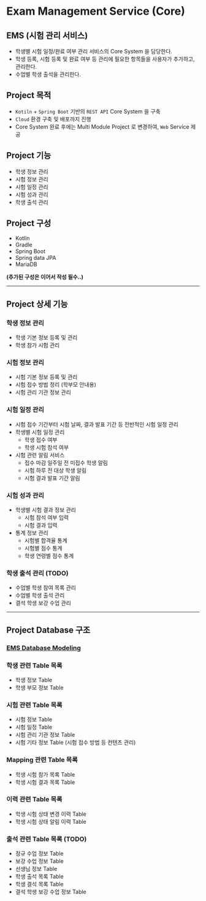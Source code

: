 # Exam Management Service (Core)
## EMS (시험 관리 서비스)
- 학생별 시험 일정/완료 여부 관리 서비스의 Core System 을 담당한다.<br>
- 학생 등록, 시험 등록 및 완료 여부 등 관리에 필요한 항목들을 사용자가 추가하고, 관리한다.<br>
- 수업별 학생 출석을 관리한다.

## Project 목적
- `Kotiln` + `Spring Boot` 기반의 `REST API` Core System 을 구축
- `Cloud` 환경 구축 및 배포까지 진행
- Core System 완료 후에는 Multi Module Project 로 변경하여, `Web` Service 제공

## Project 기능
- 학생 정보 관리
- 시험 정보 관리
- 시험 일정 관리
- 시험 성과 관리
- 학생 출석 관리

## Project 구성
- Kotlin
- Gradle
- Spring Boot
- Spring data JPA
- MariaDB

**(추가된 구성은 이어서 작성 필수..)**

---

## Project 상세 기능
### 학생 정보 관리
- 학생 기본 정보 등록 및 관리
- 학생 참가 시험 관리

### 시험 정보 관리
- 시험 기본 정보 등록 및 관리
- 시험 접수 방법 정리 (학부모 안내용)
- 시험 관리 기관 정보 관리

### 시험 일정 관리
- 시험 접수 기간부터 시험 날짜, 결과 발표 기간 등 전반적인 시험 일정 관리
- 학생별 시험 일정 관리
  - 학생 접수 여부
  - 학생 시험 참석 여부
- 시험 관련 알림 서비스
  - 접수 마감 일주일 전 미접수 학생 알림
  - 시험 하루 전 대상 학생 알림
  - 시험 결과 발표 기간 알림

### 시험 성과 관리
- 학생별 시험 결과 정보 관리
  - 시험 참석 여부 입력
  - 시험 결과 입력
- 통계 정보 관리
  - 시험별 합격율 통계
  - 시험별 점수 통계
  - 학생 연령별 점수 통계

### 학생 출석 관리 (TODO)
- 수업별 학생 참여 목록 관리
- 수업별 학생 출석 관리
- 결석 학생 보강 수업 관리

---

## Project Database 구조
### [EMS Database Modeling](./docs/database/ems_database.md)
### 학생 관련 Table 목록
- 학생 정보 Table
- 학생 부모 정보 Table

### 시험 관련 Table 목록
- 시험 정보 Table
- 시험 일정 Table
- 시험 관리 기관 정보 Table
- 시험 기타 정보 Table (시험 접수 방법 등 컨텐츠 관리)

### Mapping 관련 Table 목록
- 학생 시험 참가 목록 Table
- 학생 시험 결과 목록 Table

### 이력 관련 Table 목록
- 학생 시험 상태 변경 이력 Table
- 학생 시험 상태 알림 이력 Table

### 출석 관련 Table 목록 (TODO)
- 정규 수업 정보 Table
- 보강 수업 정보 Table
- 선생님 정보 Table
- 학생 출석 목록 Table
- 학생 결석 목록 Table
- 결석 학생 보강 수업 정보 Table
